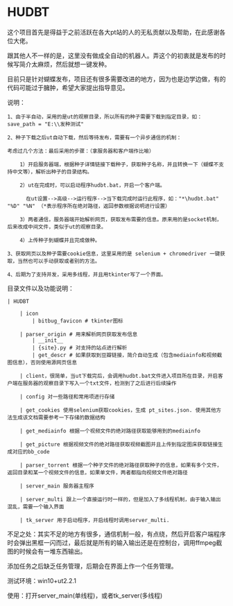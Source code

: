 # HUDBT
这个项目首先是得益于之前活跃在各大pt站的人的无私贡献以及帮助，在此感谢各位大佬。

跟其他人不一样的是，这里没有做成全自动的机器人。弄这个的初衷就是发布的时候写简介太麻烦，然后就想一键发种。

目前只是针对蝴蝶发布，项目还有很多需要改进的地方，因为也是边学边做，有的代码可能过于臃肿，希望大家提出指导意见。

说明：

    1、由于半自动，采用的是ut的观察目录，所以所有的种子需要下载到指定目录，如：save_path = "E:\\发种测试"

    2、种子下载之后ut自动下载，然后等待发布，需要有一个异步通信的机制：

    考虑过几个方法：最后采用的步骤：（拿服务器和客户端作比喻）

        1）开启服务器端，根据种子详情链接下载种子，获取种子名称，并且转换一下（蝴蝶不支持中文等），解析出种子的目录结构。

        2）ut在完成时，可以启动程序hudbt.bat，开启一个客户端。

          在ut设置-->高级-->运行程序-->当下载完成时运行此程序，如："*\hudbt.bat" "%D" "%N" （*表示程序所在绝对路径，返回参数根据说明进行设置）

        3）两者通信，服务器端开始解析网页，获取发布需要的信息。原来用的是socket机制，后来改成中间文件，类似于ut的观察目录。

        4）上传种子到蝴蝶并且完成做种。

    3、获取网页以及种子需要cookie信息，这里采用的是 selenium + chromedriver 一键获取，当然也可以手动获取或者别的方法。

    4、后期为了支持并发，采用多线程，并且用tkinter写了一个界面。


目录文件以及功能说明：

    | HUDBT

        | icon
            | bitbug_favicon # tkinter图标

        | parser_origin # 用来解析网页获取发布信息
            | __init__
            | {site}.py # 对支持的站点进行解析
            | get_descr # 如果获取到豆瓣链接，简介自动生成（包含mediainfo和视频截图信息），否则使用源网页信息

        | client，很简单，当ut下载完后，会调用hudbt.bat文件进入项目所在目录，开启客户端在服务器的观察目录下写入一个txt文件，检测到了之后进行后续操作

        | config 对一些路径和常用项进行存储

        | get_cookies 使用selenium获取cookies，生成 pt_sites.json. 使用其他方法生成该文档需要参考一下存储的数据结构

        | get_mediainfo 根据一个视频文件的绝对路径获取能够用到的mediainfo

        | get_picture 根据视频文件的绝对路径获取视频截图并且上传到指定图床获取链接生成对应的bb_code

        | parser_torrent 根据一个种子文件的绝对路径获取种子的信息，如果有多个文件，返回目录和某一个视频文件的信息，如果单文件，两者都指向视频文件绝对路径

        | server_main 服务器主程序

        | server_multi 跟上一个直接运行时一样的，但是加入了多线程机制，由于输入输出混乱，需要一个输入界面

        | tk_server 用于启动程序，开启线程时调用server_multi.

不足之处：其实不足的地方有很多，通信机制一般，有点绕，然后开启客户端程序时会弹出黑框一闪而过，最后就是所有的输入输出还是在控制台，调用ffmpeg截图的时候会有一堆东西输出。

添加任务之后缺乏任务管理，后期会在界面上作一个任务管理。

测试环境：win10+ut2.2.1

使用：打开server_main(单线程)，或者tk_server(多线程)

